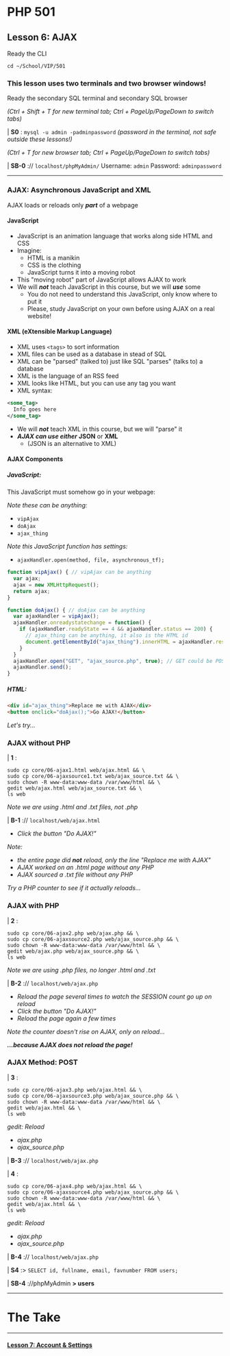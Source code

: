 # PHP 501
## Lesson 6: AJAX

Ready the CLI

`cd ~/School/VIP/501`

### This lesson uses two terminals and two browser windows!

Ready the secondary SQL terminal and secondary SQL browser

*(Ctrl + Shift + T for new terminal tab; Ctrl + PageUp/PageDown to switch tabs)*

| **S0** : `mysql -u admin -padminpassword` *(password in the terminal, not safe outside these lessons!)*

*(Ctrl + T for new browser tab; Ctrl + PageUp/PageDown to switch tabs)*

| **SB-0** :// `localhost/phpMyAdmin/` Username: `admin` Password: `adminpassword`

___


### AJAX: Asynchronous JavaScript and XML

AJAX loads or reloads only ***part*** of a webpage

#### JavaScript
- JavaScript is an animation language that works along side HTML and CSS
- Imagine:
  - HTML is a manikin
  - CSS is the clothing
  - JavaScript turns it into a moving robot
- This "moving robot" part of JavaScript allows AJAX to work
- We will ***not*** teach JavaScript in this course, but we will ***use*** some
  - You do not need to understand this JavaScript, only know where to put it
  - Please, study JavaScript on your own before using AJAX on a real website!

#### XML (eXtensible Markup Language)
- XML uses `<tags>` to sort information
- XML files can be used as a database in stead of SQL
- XML can be "parsed" (talked to) just like SQL "parses" (talks to) a database
- XML is the language of an RSS feed
- XML looks like HTML, but you can use any tag you want
- XML syntax:
```xml
<some_tag>
  Info goes here
</some_tag>
```
- We will ***not*** teach XML in this course, but we will "parse" it
- ***AJAX can use either*** **JSON** or **XML**
  - (JSON is an alternative to XML)

#### AJAX Components

##### JavaScript:

This JavaScript must somehow go in your webpage:

*Note these can be anything:*
  - `vipAjax`
  - `doAjax`
  - `ajax_thing`

*Note this JavaScript function has settings:*
  - `ajaxHandler.open(method, file, asynchronous_tf);`

```js
function vipAjax() { // vipAjax can be anything
  var ajax;
  ajax = new XMLHttpRequest();
  return ajax;
}

function doAjax() { // doAjax can be anything
  var ajaxHandler = vipAjax();
  ajaxHandler.onreadystatechange = function() {
    if (ajaxHandler.readyState == 4 && ajaxHandler.status == 200) {
      // ajax_thing can be anything, it also is the HTML id
      document.getElementById("ajax_thing").innerHTML = ajaxHandler.responseText;
    }
  }
  ajaxHandler.open("GET", "ajax_source.php", true); // GET could be POST
  ajaxHandler.send();
}
```
##### HTML:

```html
<div id="ajax_thing">Replace me with AJAX</div>
<button onclick="doAjax();">Go AJAX!</button>
```

*Let's try...*

### AJAX without PHP

| **1** :
```
sudo cp core/06-ajax1.html web/ajax.html && \
sudo cp core/06-ajaxsource1.txt web/ajax_source.txt && \
sudo chown -R www-data:www-data /var/www/html && \
gedit web/ajax.html web/ajax_source.txt && \
ls web
```

*Note we are using .html and .txt files, not .php*

| **B-1** :// `localhost/web/ajax.html`

- *Click the button "Do AJAX!"*

*Note:*
  - *the entire page did* ***not*** *reload, only the line "Replace me with AJAX"*
  - *AJAX worked on an .html page without any PHP*
  - *AJAX sourced a .txt file without any PHP*

*Try a PHP counter to see if it actually reloads...*

### AJAX with PHP

| **2** :
```
sudo cp core/06-ajax2.php web/ajax.php && \
sudo cp core/06-ajaxsource2.php web/ajax_source.php && \
sudo chown -R www-data:www-data /var/www/html && \
gedit web/ajax.php web/ajax_source.php && \
ls web
```

*Note we are using .php files, no longer .html and .txt*

| **B-2** :// `localhost/web/ajax.php`

- *Reload the page several times to watch the SESSION count go up on reload*
- *Click the button "Do AJAX!"*
- *Reload the page again a few times*

*Note the counter doesn't rise on AJAX, only on reload...*

***...because AJAX does not reload the page!***

### AJAX Method: POST





| **3** :
```
sudo cp core/06-ajax3.php web/ajax.html && \
sudo cp core/06-ajaxsource3.php web/ajax_source.php && \
sudo chown -R www-data:www-data /var/www/html && \
gedit web/ajax.html && \
ls web
```

*gedit: Reload*

  - *ajax.php*
  - *ajax_source.php*


| **B-3** :// `localhost/web/ajax.php`








| **4** :
```
sudo cp core/06-ajax4.php web/ajax.html && \
sudo cp core/06-ajaxsource4.php web/ajax_source.php && \
sudo chown -R www-data:www-data /var/www/html && \
gedit web/ajax.html && \
ls web
```

*gedit: Reload*

  - *ajax.php*
  - *ajax_source.php*


| **B-4** :// `localhost/web/ajax.php`

| **S4** :> `SELECT id, fullname, email, favnumber FROM users;`

| **SB-4** ://phpMyAdmin **> users**


___

# The Take



___

#### [Lesson 7: Account & Settings](https://github.com/inkVerb/vip/blob/master/501-php/Lesson-07.md)
